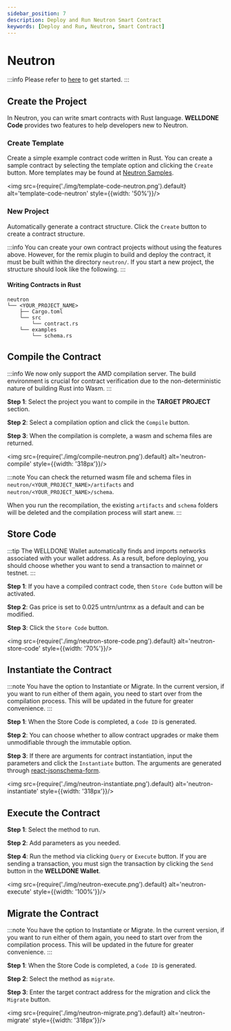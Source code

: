 ```yaml
---
sidebar_position: 7
description: Deploy and Run Neutron Smart Contract
keywords: [Deploy and Run, Neutron, Smart Contract]
---
```


# Neutron

:::info
Please refer to [here](https://docs.welldonestudio.io/code/getting-started) to get started.
:::

## Create the Project

In Neutron, you can write smart contracts with Rust language. **WELLDONE Code** provides two features to help developers new to Neutron.

### Create Template

Create a simple example contract code written in Rust. You can create a sample contract by selecting the template option and clicking the `Create` button. More templates may be found at [Neutron Samples](https://github.com/deus-labs/cw-contracts).

<img src={require('./img/template-code-neutron.png').default} alt='template-code-neutron' style={{width: '50%'}}/>

### New Project

Automatically generate a contract structure. Click the `Create` button to create a contract structure.

:::info
You can create your own contract projects without using the features above. However, for the remix plugin to build and deploy the contract, it must be built within the directory `neutron/`. If you start a new project, the structure should look like the following.
:::

#### Writing Contracts in Rust
  ```
  neutron
  └── <YOUR_PROJECT_NAME>
      ├── Cargo.toml
      └── src
          └── contract.rs
      └── examples
          └── schema.rs    
  ```

## Compile the Contract

:::info
We now only support the AMD compilation server. The build environment is crucial for contract verification due to the non-deterministic nature of building Rust into Wasm.
:::

**Step 1**: Select the project you want to compile in the **TARGET PROJECT** section.

**Step 2**: Select a compilation option and click the `Compile` button.

**Step 3**: When the compilation is complete, a wasm and schema files are returned.

<img src={require('./img/compile-neutron.png').default} alt='neutron-compile' style={{width: '318px'}}/>


:::note
You can check the returned wasm file and schema files in `neutron/<YOUR_PROJECT_NAME>/artifacts` and `neutron/<YOUR_PROJECT_NAME>/schema`.

When you run the recompilation, the existing `artifacts` and `schema` folders will be deleted and the compilation process will start anew.
:::

## Store Code

:::tip
The WELLDONE Wallet automatically finds and imports networks associated with your wallet address. As a result, before deploying, you should choose whether you want to send a transaction to mainnet or testnet.
:::

**Step 1**: If you have a compiled contract code, then `Store Code` button will be activated.

**Step 2**: Gas price is set to 0.025 untrn/untrnx as a default and can be modified. 

**Step 3**: Click the `Store Code` button.

<img src={require('./img/neutron-store-code.png').default} alt='neutron-store-code' style={{width: '70%'}}/>

## Instantiate the Contract

:::note
You have the option to Instantiate or Migrate. In the current version, if you want to run either of them again, you need to start over from the compilation process. This will be updated in the future for greater convenience.
:::

**Step 1**: When the Store Code is completed, a `Code ID` is generated.

**Step 2**: You can choose whether to allow contract upgrades or make them unmodifiable through the immutable option.

**Step 3**: If there are arguments for contract instantiation, input the parameters and click the `Instantiate` button. The arguments are generated through [react-jsonschema-form](https://github.com/rjsf-team/react-jsonschema-form).

<img src={require('./img/neutron-instantiate.png').default} alt='neutron-instantiate' style={{width: '318px'}}/>

## Execute the Contract

**Step 1**: Select the method to run.

**Step 2**: Add parameters as you needed.

**Step 4**: Run the method via clicking `Query` or `Execute` button. If you are sending a transaction, you must sign the transaction by clicking the `Send` button in the **WELLDONE Wallet**.

<img src={require('./img/neutron-execute.png').default} alt='neutron-execute' style={{width: '100%'}}/>

## Migrate the Contract

:::note
You have the option to Instantiate or Migrate. In the current version, if you want to run either of them again, you need to start over from the compilation process. This will be updated in the future for greater convenience.
:::

**Step 1**: When the Store Code is completed, a `Code ID` is generated.

**Step 2**: Select the method as `migrate`.

**Step 3**: Enter the target contract address for the migration and click the `Migrate` button.

<img src={require('./img/neutron-migrate.png').default} alt='neutron-migrate' style={{width: '318px'}}/>
